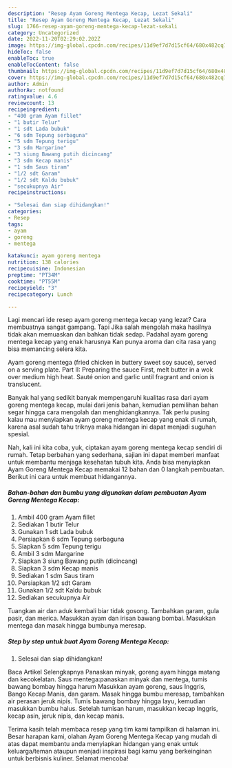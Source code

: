 ```yaml
---
description: "Resep Ayam Goreng Mentega Kecap, Lezat Sekali"
title: "Resep Ayam Goreng Mentega Kecap, Lezat Sekali"
slug: 1766-resep-ayam-goreng-mentega-kecap-lezat-sekali
category: Uncategorized
date: 2022-11-20T02:29:02.202Z
image: https://img-global.cpcdn.com/recipes/11d9ef7d7d15cf64/680x482cq70/ayam-goreng-mentega-kecap-foto-resep-utama.jpg
hideToc: false
enableToc: true
enableTocContent: false
thumbnail: https://img-global.cpcdn.com/recipes/11d9ef7d7d15cf64/680x482cq70/ayam-goreng-mentega-kecap-foto-resep-utama.jpg
cover: https://img-global.cpcdn.com/recipes/11d9ef7d7d15cf64/680x482cq70/ayam-goreng-mentega-kecap-foto-resep-utama.jpg
author: Admin
authorAv: notfound
ratingvalue: 4.6
reviewcount: 13
recipeingredient:
- "400 gram Ayam fillet"
- "1 butir Telur"
- "1 sdt Lada bubuk"
- "6 sdm Tepung serbaguna"
- "5 sdm Tepung terigu"
- "3 sdm Margarine"
- "3 siung Bawang putih dicincang"
- "3 sdm Kecap manis"
- "1 sdm Saus tiram"
- "1/2 sdt Garam"
- "1/2 sdt Kaldu bubuk"
- "secukupnya Air"
recipeinstructions:

- "Selesai dan siap dihidangkan!"
categories:
- Resep
tags:
- ayam
- goreng
- mentega

katakunci: ayam goreng mentega 
nutrition: 138 calories
recipecuisine: Indonesian
preptime: "PT34M"
cooktime: "PT55M"
recipeyield: "3"
recipecategory: Lunch

---
```



Lagi mencari ide resep ayam goreng mentega kecap yang lezat? Cara membuatnya sangat gampang. Tapi Jika salah mengolah maka hasilnya tidak akan memuaskan dan bahkan tidak sedap. Padahal ayam goreng mentega kecap yang enak harusnya Kan punya aroma dan cita rasa yang bisa memancing selera kita.


Ayam goreng mentega (fried chicken in buttery sweet soy sauce), served on a serving plate. Part II: Preparing the sauce First, melt butter in a wok over medium high heat. Sauté onion and garlic until fragrant and onion is translucent.

Banyak hal yang sedikit banyak mempengaruhi kualitas rasa dari ayam goreng mentega kecap, mulai dari jenis bahan, kemudian pemilihan bahan segar hingga cara mengolah dan menghidangkannya. Tak perlu pusing kalau mau menyiapkan ayam goreng mentega kecap yang enak di rumah, karena asal sudah tahu triknya maka hidangan ini dapat menjadi suguhan spesial.


Nah, kali ini kita coba, yuk, ciptakan ayam goreng mentega kecap sendiri di rumah. Tetap berbahan yang sederhana, sajian ini dapat memberi manfaat untuk membantu menjaga kesehatan tubuh kita. Anda bisa menyiapkan Ayam Goreng Mentega Kecap memakai 12 bahan dan 0 langkah pembuatan. Berikut ini cara untuk membuat hidangannya.

<!--inarticleads1-->

##### Bahan-bahan dan bumbu yang digunakan dalam pembuatan Ayam Goreng Mentega Kecap:

1. Ambil 400 gram Ayam fillet
1. Sediakan 1 butir Telur
1. Gunakan 1 sdt Lada bubuk
1. Persiapkan 6 sdm Tepung serbaguna
1. Siapkan 5 sdm Tepung terigu
1. Ambil 3 sdm Margarine
1. Siapkan 3 siung Bawang putih (dicincang)
1. Siapkan 3 sdm Kecap manis
1. Sediakan 1 sdm Saus tiram
1. Persiapkan 1/2 sdt Garam
1. Gunakan 1/2 sdt Kaldu bubuk
1. Sediakan secukupnya Air


Tuangkan air dan aduk kembali biar tidak gosong. Tambahkan garam, gula pasir, dan merica. Masukkan ayam dan irisan bawang bombai. Masukkan mentega dan masak hingga bumbunya meresap. 

<!--inarticleads2-->

##### Step by step untuk buat Ayam Goreng Mentega Kecap:


1. Selesai dan siap dihidangkan!

Baca Artikel Selengkapnya Panaskan minyak, goreng ayam hingga matang dan kecokelatan. Saus mentega:panaskan minyak dan mentega, tumis bawang bombay hingga harum Masukkan ayam goreng, saus Inggris, Bango Kecap Manis, dan garam. Masak hingga bumbu meresap, tambahkan air perasan jeruk nipis. Tumis bawang bombay hingga layu, kemudian masukkan bumbu halus. Setelah tumisan harum, masukkan kecap Inggris, kecap asin, jeruk nipis, dan kecap manis. 

Terima kasih telah membaca resep yang tim kami tampilkan di halaman ini. Besar harapan kami, olahan Ayam Goreng Mentega Kecap yang mudah di atas dapat membantu anda menyiapkan hidangan yang enak untuk keluarga/teman ataupun menjadi inspirasi bagi kamu yang berkeinginan untuk berbisnis kuliner. Selamat mencoba!
